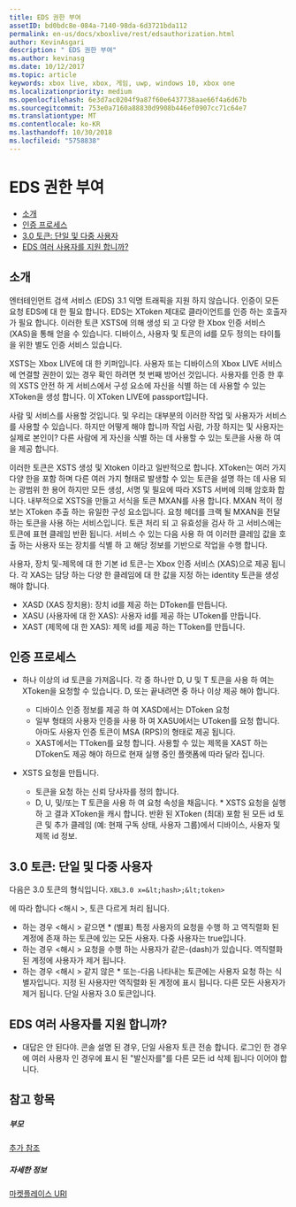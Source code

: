 ```yaml
---
title: EDS 권한 부여
assetID: bd0bdc8e-084a-7140-98da-6d3721bda112
permalink: en-us/docs/xboxlive/rest/edsauthorization.html
author: KevinAsgari
description: " EDS 권한 부여"
ms.author: kevinasg
ms.date: 10/12/2017
ms.topic: article
keywords: xbox live, xbox, 게임, uwp, windows 10, xbox one
ms.localizationpriority: medium
ms.openlocfilehash: 6e3d7ac0204f9a87f60e6437738aae66f4a6d67b
ms.sourcegitcommit: 753e0a7160a88830d9908b446ef0907cc71c64e7
ms.translationtype: MT
ms.contentlocale: ko-KR
ms.lasthandoff: 10/30/2018
ms.locfileid: "5758838"
---
```

# <a name="eds-authorization"></a>EDS 권한 부여
 
  * [소개](#ID4EN)
  * [인증 프로세스](#ID4EFB)
  * [3.0 토큰: 단일 및 다중 사용자](#ID4EEC)
  * [EDS 여러 사용자를 지원 합니까?](#ID4EYC)
 
<a id="ID4EN"></a>

 
## <a name="introduction"></a>소개
 
엔터테인먼트 검색 서비스 (EDS) 3.1 익명 트래픽을 지원 하지 않습니다. 인증이 모든 요청 EDS에 대 한 필요 합니다. EDS는 XToken 제대로 클라이언트를 인증 하는 호출자가 필요 합니다. 이러한 토큰 XSTS에 의해 생성 되 고 다양 한 Xbox 인증 서비스 (XAS)을 통해 얻을 수 있습니다. 디바이스, 사용자 및 토큰의 id를 모두 정의는 타이틀을 위한 별도 인증 서비스 있습니다.
 
XSTS는 Xbox LIVE에 대 한 키퍼입니다. 사용자 또는 디바이스의 Xbox LIVE 서비스에 연결할 권한이 있는 경우 확인 하려면 첫 번째 방어선 것입니다. 사용자를 인증 한 후의 XSTS 안전 하 게 서비스에서 구성 요소에 자신을 식별 하는 데 사용할 수 있는 XToken을 생성 합니다. 이 XToken LIVE에 passport입니다.
 
사람 및 서비스를 사용할 것입니다. 및 우리는 대부분의 이러한 작업 및 사용자가 서비스를 사용할 수 있습니다. 하지만 어떻게 해야 합니까 작업 사람, 가장 하지는 및 사용자는 실제로 본인이? 다른 사람에 게 자신을 식별 하는 데 사용할 수 있는 토큰을 사용 하 여을 제공 합니다.
 
이러한 토큰은 XSTS 생성 및 Xtoken 이라고 일반적으로 합니다. XToken는 여러 가지 다양 한을 포함 하며 다른 여러 가지 형태로 발생할 수 있는 토큰을 설명 하는 데 사용 되는 광범위 한 용어 하지만 모든 생성, 서명 및 필요에 따라 XSTS 서버에 의해 암호화 합니다. 내부적으로 XSTS을 만들고 서식을 토큰 MXAN를 사용 합니다. MXAN 적이 정보는 XToken 추출 하는 유일한 구성 요소입니다. 요청 헤더를 크랙 될 MXAN을 전달 하는 토큰을 사용 하는 서비스입니다. 토큰 처리 되 고 유효성을 검사 하 고 서비스에는 토큰에 표현 클레임 반환 됩니다. 서비스 수 있는 다음 사용 하 여 이러한 클레임 값을 호출 하는 사용자 또는 장치를 식별 하 고 해당 정보를 기반으로 작업을 수행 합니다.
 
사용자, 장치 및-제목에 대 한 기본 id 토큰-는 Xbox 인증 서비스 (XAS)으로 제공 됩니다. 각 XAS는 담당 하는 다양 한 클레임에 대 한 값을 지정 하는 identity 토큰을 생성 해야 합니다.
 
   * XASD (XAS 장치용): 장치 id를 제공 하는 DToken를 만듭니다.
   * XASU (사용자에 대 한 XAS): 사용자 id를 제공 하는 UToken를 만듭니다.
   * XAST (제목에 대 한 XAS): 제목 id를 제공 하는 TToken를 만듭니다.
   
<a id="ID4EFB"></a>

 
## <a name="authorization-process"></a>인증 프로세스
 
   * 하나 이상의 id 토큰을 가져옵니다. 각 중 하나만 D, U 및 T 토큰을 사용 하 여는 XToken을 요청할 수 있습니다. D, 또는 끝내려면 중 하나 이상 제공 해야 합니다. 
     * 디바이스 인증 정보를 제공 하 여 XASD에서는 DToken 요청
     * 일부 형태의 사용자 인증을 사용 하 여 XASU에서는 UToken를 요청 합니다. 아마도 사용자 인증 토큰이 MSA (RPS)의 형태로 제공 됩니다.
     * XAST에서는 TToken를 요청 합니다. 사용할 수 있는 제목을 XAST 하는 DToken도 제공 해야 하므로 현재 실행 중인 플랫폼에 따라 달라 집니다.
  
   * XSTS 요청을 만듭니다.
 
     * 토큰을 요청 하는 신뢰 당사자를 정의 합니다.
     * D, U, 및/또는 T 토큰을 사용 하 여 요청 속성을 채웁니다.
    * XSTS 요청을 실행 하 고 결과 XToken을 캐시 합니다. 반환 된 XToken (최대) 포함 된 모든 id 토큰 및 추가 클레임 (예: 현재 구독 상태, 사용자 그룹)에서 디바이스, 사용자 및 제목 id 정보.
   
<a id="ID4EEC"></a>

 
## <a name="30-tokens-multiuser-vs-single-user"></a>3.0 토큰: 단일 및 다중 사용자
 
다음은 3.0 토큰의 형식입니다. `XBL3.0 x=&lt;hash>;&lt;token>`
 
에 따라 합니다 &lt;해시 >, 토큰 다르게 처리 됩니다.
 
   * 하는 경우 &lt;해시 > 같으면 * (별표) 특정 사용자의 요청을 수행 하 고 역직렬화 된 계정에 존재 하는 토큰에 있는 모든 사용자. 다중 사용자는 true입니다.
   * 하는 경우 &lt;해시 > 요청을 수행 하는 사용자가 같은-(dash)가 있습니다. 역직렬화 된 계정에 사용자가 제거 됩니다.
   * 하는 경우 &lt;해시 > 같지 않은 * 또는-다음 나타내는 토큰에는 사용자 요청 하는 식별자입니다. 지정 된 사용자만 역직렬화 된 계정에 표시 됩니다. 다른 모든 사용자가 제거 됩니다. 단일 사용자 3.0 토큰입니다.
   
<a id="ID4EYC"></a>

 
## <a name="does-eds-support-multi-users"></a>EDS 여러 사용자를 지원 합니까?
 * 대답은 안 된다야. 콘솔 설명 된 경우, 단일 사용자 토큰 전송 합니다. 로그인 한 경우에 여러 사용자 인 경우에 표시 된 "발신자를"를 다른 모든 id 삭제 됩니다 이어야 합니다.
  
<a id="ID4E6C"></a>

 
## <a name="see-also"></a>참고 항목
 
<a id="ID4EBD"></a>

 
##### <a name="parent"></a>부모  

[추가 참조](atoc-xboxlivews-reference-additional.md)

  
<a id="ID4END"></a>

 
##### <a name="further-information"></a>자세한 정보 

[마켓플레이스 URI](../uri/marketplace/atoc-reference-marketplace.md)

   